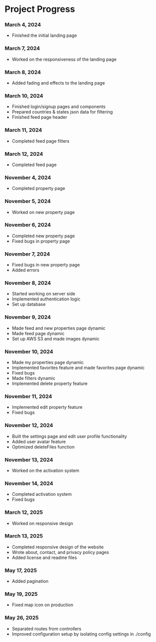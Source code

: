 # Project Progress

### March 4, 2024

-   Finished the initial landing page

### March 7, 2024

-   Worked on the responsiveness of the landing page

### March 8, 2024

-   Added fading and effects to the landing page

### March 10, 2024

-   Finished login/signup pages and components
-   Prepared countries & states json data for filtering
-   Finished feed page header

### March 11, 2024

-   Completed feed page filters

### March 12, 2024

-   Completed feed page

### November 4, 2024

-   Completed property page

### November 5, 2024

-   Worked on new property page

### November 6, 2024

-   Completed new property page
-   Fixed bugs in property page

### November 7, 2024

-   Fixed bugs in new property page
-   Added errors

### November 8, 2024

-   Started working on server side
-   Implemented authentication logic
-   Set up database

### November 9, 2024

-   Made feed and new properties page dynamic
-   Made feed page dynamic
-   Set up AWS S3 and made images dynamic

### November 10, 2024

-   Made my properties page dynamic
-   Implemented favorites feature and made favorites page dynamic
-   Fixed bugs
-   Made filters dynamic
-   Implemented delete property feature

### November 11, 2024

-   Implemented edit property feature
-   Fixed bugs

### November 12, 2024

-   Built the settings page and edit user profile functionality
-   Added user avatar feature
-   Optimized deleteFiles function

### November 13, 2024

-   Worked on the activation system

### November 14, 2024

-   Completed activation system
-   Fixed bugs

### March 12, 2025

-   Worked on responsive design

### March 13, 2025

-   Completed responsive design of the website
-   Wrote about, contact, and privacy policy pages
-   Added license and readme files

### May 17, 2025

-   Added pagination

### May 19, 2025

-   Fixed map icon on production

### May 26, 2025

-   Separated routes from controllers
-   Improved configuration setup by isolating config settings in ./config
